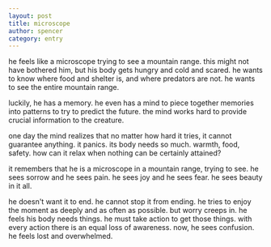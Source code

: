 ```yaml
---
layout: post
title: microscope
author: spencer
category: entry
---
```


he feels like a microscope trying to see a mountain range. this might not have bothered him, but his body gets hungry and cold and scared. he wants to know where food and shelter is, and where predators are not. he wants to see the entire mountain range. 

luckily, he has a memory. he even has a mind to piece together memories into patterns to try to predict the future. the mind works hard to provide crucial information to the creature. 

one day the mind realizes that no matter how hard it tries, it cannot guarantee anything. it panics. its body needs so much. warmth, food, safety. how can it relax when nothing can be certainly attained? 

it remembers that he is a microscope in a mountain range, trying to see. he sees sorrow and he sees pain. he sees joy and he sees fear. he sees beauty in it all. 

he doesn't want it to end. he cannot stop it from ending. he tries to enjoy the moment as deeply and as often as possible. but worry creeps in. he feels his body needs things. he must take action to get those things. with every action there is an equal loss of awareness. now, he sees confusion. he feels lost and overwhelmed. 
